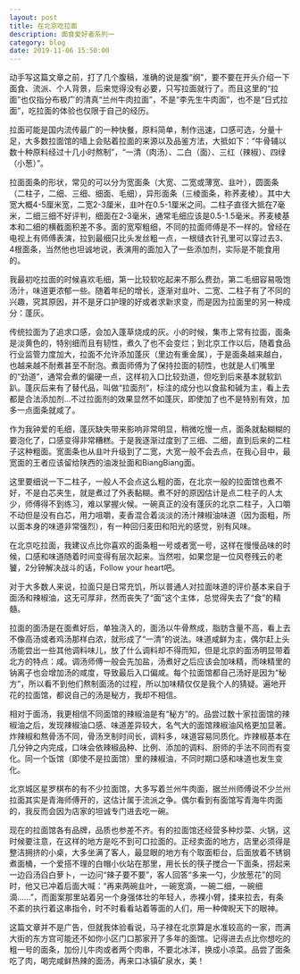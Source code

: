 ```yaml
---
layout: post
title: 在北京吃拉面
description: 面食爱好者系列一
category: blog
date: 2019-11-06 15:50:00
---
```




动手写这篇文章之前，打了几个腹稿，准确的说是腹“纲”，要不要在开头介绍一下面食、流派、个人背景，后来觉得没有必要，只写拉面就行了。而且这里的“拉面”也仅指分布极广的清真“兰州牛肉拉面”，不是“李先生牛肉面”，也不是“日式拉面”，吃拉面的体验也仅限于自己的经历。

拉面可能是国内流传最广的一种快餐，原料简单，制作迅速，口感可选，分量十足，大多数拉面馆的墙上会贴着拉面的来源以及品鉴方法，大抵如下：“牛骨辅以数十种原料经过十几小时熬制”，“一清（肉汤）、二白（面）、三红（辣椒）、四绿（小葱）”。

拉面面条的形状，常见的可以分为宽面条（大宽、二宽或薄宽、韭叶），圆面条（二柱子，二细、三细、细面、毛细），异形面条（三棱面条，称荞麦棱）。其中大宽大概4-5厘米宽，二宽2-3厘米，韭叶在0.5-1厘米之间。二柱子直径大抵在7毫米，二细三细不好评判，细面在2-3毫米，通常毛细应该是0.5-1.5毫米。荞麦棱基本和二细的横截面积差不多。面的宽窄粗细，不同的拉面师傅是不一样的。曾经在电视上有师傅表演，拉到最细只比头发丝粗一点，一根缝衣针孔里可以穿过去3、4根面条，当然他也坦诚地说，表演用的面加入了一些添加剂，实际是不能食用的。

我最初吃拉面的时候喜欢毛细，第一比较软吃起来不那么费劲，第二毛细容易吸饱汤汁，味道更浓郁一些。随着年纪的增长，逐渐对韭叶、二宽、二柱子有了不同的兴趣，究其原因，并不是牙口护理的好或者求新求变，而是因为拉面里的另一种成分：蓬灰。

传统拉面为了追求口感，会加入蓬草烧成的灰。小的时候，集市上常有拉面，面条是淡黄色的，特别细而且有韧性，煮久了也不会变烂；到北京工作以后，随着食品行业监管力度加大，拉面不允许添加蓬灰（里边有重金属），于是面条越来越白，也越来越不耐煮甚至不耐泡。煮面师傅为了保持拉面的韧性，也就是人们嘴里的“劲道”，通常会煮的偏硬一点，这样初入口比较劲道，但吃到后来基本就软趴趴。蓬灰后来有了替代品，叫做“拉面剂”，标注的成分也以食盐和碱为主，看上去都是合法添加剂…不过拉面剂的效果显然不如蓬灰，即使加了也不是特别有效，加多一点面条就咸了。

作为我钟爱的毛细，蓬灰缺失带来影响非常明显，稍微吃慢一点，面条就黏糊糊的要泡化了，口感变得非常糟糕。于是我逐渐过度到了三细、二细，直到后来的二柱子这种粗面。宽面条也从韭叶升级到了二宽，大宽一般不会去点，在我心目中，最宽面的王者应该留给陕西的油泼扯面和BiangBiang面。

这里要细说一下二柱子，一般人不会点这么粗的面，在北京一般的拉面馆也煮不好，不是白芯夹生，就是煮过了外表黏糊。煮不好的原因估计是点二柱子的人太少，师傅得不到练习，难以掌握火候。一碗真正的没有蓬灰的北京二柱子，入口嚼不动但是没有白芯，用力咀嚼，麦香混合着淡淡的汤汁辣椒油味道（因为面粗，所以面本身的味道非常强烈），有一种回归麦田和阳光的感觉，别有风味。

在北京吃拉面，我建议点比你喜欢的面条粗一号或者宽一号，这样在慢慢品味的时候，口感和味道随着时间变得有层次起来。当然啦，如果您是一位风卷残云的老饕，2分钟解决战斗的话，Follow your heart吧。

对于大多数人来说，拉面只是日常充饥，所以普通人对拉面味道的评价基本来自于面汤和辣椒油，这无可厚非，然而丧失了“面”这个主体，总觉得失去了“食”的精髓。

拉面的面汤是在面煮好后，单独浇入的，面汤以牛骨熬成，脂肪含量不高，看上去不像高汤或者鸡汤那样白浓，就形成了“一清”的说法。味道咸鲜为主，偶尔赶上头汤能尝出一些其他调料味儿，放了什么调料却不得而知，但是北京的面汤明显带着北方的特点：咸。调汤师傅一般会先加盐，汤煮好之后应该会加味精，而味精里的钠离子也会增加汤的咸度，导致最后入口偏咸。每个拉面馆都自己汤好是因为“秘方”，所以看不到他们熬制面汤的过程，所以加味精仅仅是我个人的猜疑。遍地开花的拉面馆，都说自己的汤是秘方，我却不相信。

相对于面汤，我更相信不同面馆的辣椒油是有“秘方”的。品尝过数十家拉面馆的辣椒油之后，发现辣椒油口感、味道差异较大，名气大的面馆辣椒油风格更加显著。炸辣椒和熬骨汤不同，骨汤烹制时间长，调料多，味道容易同质化。炸辣椒基本在几分钟之内完成，口味会依辣椒品种、比例、添加的调料、厨师的手法不同而有变化。同一个饭馆（即使不是拉面馆）里的辣椒油，不同时期口感和味道也发生变化。

北京城区星罗棋布的有不少拉面馆，大多写着兰州牛肉面，据兰州师傅说不少兰州拉面其实是青海师傅开的，这估计属于流派之争。偶尔看到有面馆写青海牛肉面的，我反而会因为店家的坦诚专门进去吃一碗。

现在的拉面馆各有品牌，品质也参差不齐。有的拉面馆还经营多种炒菜、火锅，这时候要注意，在这样的地方是吃不到可口拉面的。正经卖面的地方，店里必须得是整洁拥挤的小桌，大多坐满了客人，最显眼的地方有个取面柜台，后面放着不锈钢煮面桶，一个爱搭不理的白帽小伙站在那里，用长长的筷子搅合一下面条，捞起来一边舀汤舀白萝卜，一边问“辣子要不要”，客人回答“多来一勺，少放葱花”的同时，他又已冲着后面大喊：“再来两碗韭叶，一碗宽滴，一碗二细，一碗细滴……”，而面案那里站着另一个身强体壮的年轻人，赤裸小臂，揉来拉去，有条不紊的执行着这串指令，时不时看看站着等面的人们，用一种俾睨天下的眼神。

这篇文章并不是广告，但就我体验看说，马子禄在北京算是水准较高的一家，而满大街的东方宫可能还不如你小区门口那家开了多年的面馆。记得进去点比你想吃的粗一号的面条，加份儿牛肉或者两个肉串，不要北冰洋，换成小凉菜。品尝了面条吃了肉，喝完咸鲜热辣的面汤，再来口冰镇矿泉水，美！